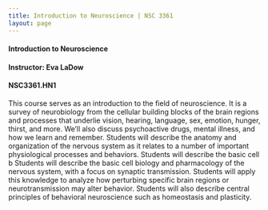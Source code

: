 ```yaml
---
title: Introduction to Neuroscience | NSC 3361
layout: page
---
```


#### Introduction to Neuroscience

#### Instructor: Eva LaDow

#### NSC3361.HN1

This course serves as an introduction to the field of neuroscience. It
is a survey of neurobiology from the cellular building blocks of the
brain regions and processes that underlie vision, hearing, language,
sex, emotion, hunger, thirst, and more. We’ll also discuss
psychoactive drugs, mental illness, and how we learn and remember.
Students will describe the anatomy and organization of the nervous
system as it relates to a number of important physiological processes
and behaviors. Students will describe the basic cell b Students will
describe the basic cell biology and pharmacology of the nervous
system, with a focus on synaptic transmission. Students will apply
this knowledge to analyze how perturbing specific brain regions or
neurotransmission may alter behavior. Students will also describe
central principles of behavioral neuroscience such as homeostasis and
plasticity.
